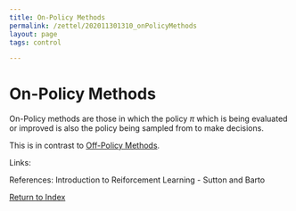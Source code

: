 ```yaml
---
title: On-Policy Methods
permalink: /zettel/202011301310_onPolicyMethods
layout: page
tags: control

---
```

# On-Policy Methods

On-Policy methods are those in which the policy $\pi$ which is being evaluated or improved is also the policy 
being sampled from to make decisions. 

This is in contrast to [Off-Policy Methods](202011301312_offPolicyMethods).

Links: 

References: Introduction to Reiforcement Learning - Sutton and Barto

[Return to Index](index)